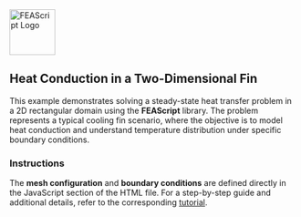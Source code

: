 <img src="https://feascript.github.io/FEAScript-website/assets/FEAScriptLogo.png" width="80" alt="FEAScript Logo">

## Heat Conduction in a Two-Dimensional Fin

This example demonstrates solving a steady-state heat transfer problem in a 2D rectangular domain using the **FEAScript** library. The problem represents a typical cooling fin scenario, where the objective is to model heat conduction and understand temperature distribution under specific boundary conditions.

### Instructions

The **mesh configuration** and **boundary conditions** are defined directly in the JavaScript section of the HTML file. For a step-by-step guide and additional details, refer to the corresponding [tutorial](https://feascript.com/tutorials/HeatConduction2DFin.html).
